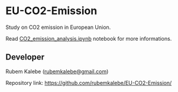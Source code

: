 # EU-CO2-Emission

Study on CO2 emission in European Union.

Read <a href="https://github.com/rubemkalebe/EU-CO2-Emission/blob/master/CO2_emission_analysis.ipynb">CO2_emission_analysis.ipynb</a> notebook for more informations.


## Developer

Rubem Kalebe (rubemkalebe@gmail.com)

Repository link: https://github.com/rubemkalebe/EU-CO2-Emission/
